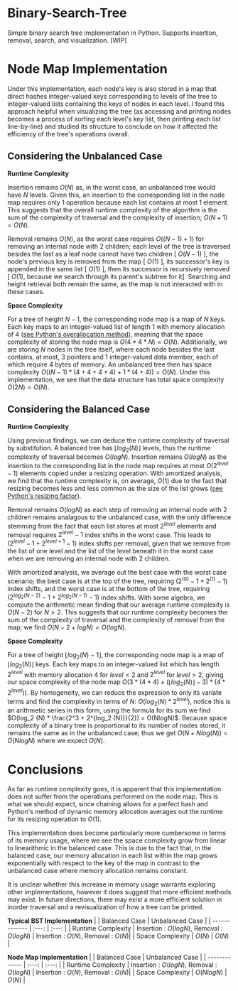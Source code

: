 # Binary-Search-Tree
Simple binary search tree implementation in Python. Supports insertion, removal, search, and visualization. [WIP]

# Node Map Implementation
Under this implementation, each node's key is also stored in a map that direct hashes integer-valued keys corresponding to levels of the tree to integer-valued lists containing the keys of nodes in each level. I found this approach helpful when visualizing the tree (as accessing and printing nodes becomes a process of sorting each level's key list, then printing each list line-by-line) and studied its structure to conclude on how it affected the efficiency of the tree's operations overall.

## Considering the Unbalanced Case

**Runtime Complexity** 


Insertion remains $O(N)$ as, in the worst case, an unbalanced tree would have $N$ levels. Given this, an insertion to the corresponding list in the node map requires only $1$ operation because each list contains at most $1$ element. This suggests that the overall runtime complexity of the algorithm is the sum of the complexity of traversal and the complexity of insertion; $O(N + 1) = O(N)$.  

Removal remains $O(N)$, as the worst case requires $O((N - 1) + 1)$ for removing an internal node with $2$ children; each level of the tree is traversed besides the last as a leaf node cannot have two children \[ $O(N - 1)$ \], the node's previous key is removed from the map \[ $O(1)$ \], its successor's key is appended in the same list \[ $O(1)$ \], then its successor is recursively removed \[ $O(1)$, because we search through its parent's subtree for it\]. Searching and height retrieval both remain the same, as the map is not interacted with in these cases.

**Space Complexity** 


For a tree of height $N - 1$, the corresponding node map is a map of $N$ keys. Each key maps to an integer-valued list of length $1$ with memory allocation of $4$ ([see Python's overallocation method](https://github.com/python/cpython/blob/main/Objects/listobject.c#L46C11-L98)), meaning that the space complexity of storing the node map is $O(4 * 4 * N) = O(N)$. Additionally, we are storing $N$ nodes in the tree itself, where each node besides the last contains, at most, $3$ pointers and $1$ integer-valued data member, each of which require $4$ bytes of memory. An unbalanced tree then has space complexity $O((N - 1) * (4 + 4 + 4 + 4) + 1 * (4 + 4)) = O(N)$. Under this implementation, we see that the data structure has total space complexity $O(2N) = O(N)$.

## Considering the Balanced Case

**Runtime Complexity** 


Using previous findings, we can deduce the runtime complexity of traversal by substitution. A balanced tree has $\lfloor log_2(N)\rfloor$ levels, thus the runtime complexity of traversal becomes $O(logN)$. Insertion remains $O(logN)$ as the insertion to the corresponding list in the node map requires at most $O(2^{level} - 1)$ elements copied under a resizing operation. With amortized analysis, we find that the runtime complexity is, on average, $O(1)$ due to the fact that resizing becomes less and less common as the size of the list grows ([see Python's resizing factor](https://github.com/python/cpython/blob/main/Objects/listobject.c#L46C11-L98)). 


Removal remains $O(logN)$ as each step of removing an internal node with 2 children remains analagous to the unbalanced case, with the only difference stemming from the fact that each list stores at most $2^{level}$ elements and removal requires $2^{level} - 1$ index shifts in the worst case. This leads to $(2^{level} - 1 + 2^{level + 1} - 1)$ index shifts per removal, given that we remove from the list of one level and the list of the level beneath it in the worst case when we are removing an internal node with 2 children. 

With amortized analysis, we average out the best case with the worst case scenario; the best case is at the top of the tree, requiring $(2^{(0)} - 1 + 2^{(1)} - 1)$ index shifts, and the worst case is at the bottom of the tree, requiring $(2^{log_2(N - 2)} - 1 + 2^{log_2(N - 1)} - 1)$ index shifts. With some algebra, we compute the arithmetic mean finding that our average runtime complexity is $O(N - 2)$ for $N > 2$. This suggests that our runtime complexity becomes the sum of the complexity of traversal and the complexity of removal from the map; we find $O(N - 2 + logN) = O(logN)$.


**Space Complexity** 


For a tree of height $\lfloor log_2(N) - 1\rfloor$, the corresponding node map is a map of $\lfloor log_2(N)\rfloor$ keys. Each key maps to an integer-valued list which has length $2^{level}$ with memory allocation $4$ for $level < 2$ and $2^{level}$ for $level > 2$, giving our space complexity of the node map $O(3 * (4 * 4) + (\lfloor log_2 (N)\rfloor - 3) * (4 * 2^{level}))$. By homogeneity, we can reduce the expression to only its variate terms and find the complexity in terms of $N$: $O(log_2 (N) * 2^{level})$, notice this is an arithmetic series in this form, using the formula for its sum we find $O(log_2 (N) * \frac{2^3 + 2^{log_2 (N)}}{2}) = O(NlogN)$. Because space complexity of a binary tree is proportional to its number of nodes stored, it remains the same as in the unbalanced case; thus we get $O(N + Nlog(N)) = O(NlogN)$ where we expect $O(N)$. 



# Conclusions

As far as runtime complexity goes, it is apparent that this implementation does not suffer from the operations performed on the node map. This is what we should expect, since chaining allows for a perfect hash and Python's method of dynamic memory allocation averages out the runtime for its resizing operation to $O(1)$. 


This implementation does become particularly more cumbersome in terms of its memory usage, where we see the space complexity grow from linear to linearithmic in the balanced case. This is due to the fact that, in the balanced case, our memory allocation in each list within the map grows exponentially with respect to the key of the map in contrast to the unbalanced case where memory allocation remains constant. 


It is unclear whether this increase in memory usage warrants exploring other implementations, however it does suggest that more efficient methods may exist. In future directions, there may exist a more efficient solution in inorder traversal and a revisualization of how a tree can be printed.

**Typical BST Implementation**
|               | Balanced Case | Unbalanced Case |
| ------------- | :---: | :---: |
| Runtime Complexity  | Insertion : $O(logN)$, Removal : $O(logN)$  | Insertion : $O(N)$, Removal : $O(N)$|
| Space Complexity  | $O(N)$  | $O(N)$                 |

**Node Map Implementation**
|               | Balanced Case | Unbalanced Case |
| ------------- | :---: | :---: |
| Runtime Complexity  | Insertion : $O(logN)$, Removal : $O(logN)$  | Insertion : $O(N)$, Removal : $O(N)$|
| Space Complexity  | $O(NlogN)$  | $O(N)$                 |

